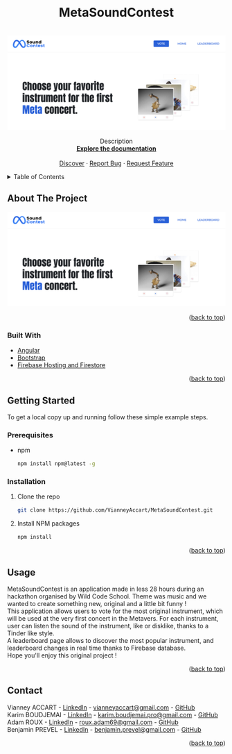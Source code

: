 <div id="top"></div>

<!-- PROJECT LOGO -->
<br />
<div align="center">
<h1>MetaSoundContest</h1><br>

  <a href="https://github.com/VianneyAccart/MetaSoundContest">
    <img src="src/assets/image/meta-sound-contest.png" alt="Logo">
  </a>

  <p align="center">
    Description
    <br />
    <a href="https://github.com/VianneyAccart/MetaSoundContest"><strong>Explore the documentation</strong></a>
    <br />
    <br />
    <a href="https://meta-sound-contest.web.app/">Discover</a>
    ·
    <a href="https://github.com/VianneyAccart/MetaSoundContest/issues">Report Bug</a>
    ·
    <a href="https://github.com/VianneyAccart/MetaSoundContest/pulls">Request Feature</a>
  </p>
</div>

<!-- TABLE OF CONTENTS -->
<details>
  <summary>Table of Contents</summary>
  <ol>
    <li>
      <a href="#about-the-project">About The Project</a>
      <ul>
        <li><a href="#built-with">Built With</a></li>
      </ul>
    </li>
    <li>
      <a href="#getting-started">Getting Started</a>
      <ul>
        <li><a href="#prerequisites">Prerequisites</a></li>
        <li><a href="#installation">Installation</a></li>
      </ul>
    </li>
    <li><a href="#usage">Usage</a></li>
    <li><a href="#contact">Contact</a></li>
  </ol>
</details>

<!-- ABOUT THE PROJECT -->

## About The Project

[![MetaSoundContest Screenshot][product-screenshot]](https://meta-sound-contest.web.app/)

<p align="right">(<a href="#top">back to top</a>)</p>

### Built With

- [Angular](https://angular.io/)
- [Bootstrap](https://getbootstrap.com)
- [Firebase Hosting and Firestore](https://firebase.google.com/)

<p align="right">(<a href="#top">back to top</a>)</p>

<!-- GETTING STARTED -->

## Getting Started

To get a local copy up and running follow these simple example steps.

### Prerequisites

- npm
  ```sh
  npm install npm@latest -g
  ```

### Installation

1. Clone the repo
   ```sh
   git clone https://github.com/VianneyAccart/MetaSoundContest.git
   ```
2. Install NPM packages
   ```sh
   npm install
   ```

<p align="right">(<a href="#top">back to top</a>)</p>

<!-- USAGE EXAMPLES -->

## Usage

MetaSoundContest is an application made in less 28 hours during an hackathon organised by Wild Code School. Theme was music and we wanted to create something new, original and a little bit funny !<br>
This application allows users to vote for the most original instrument, which will be used at the very first concert in the Metavers. For each instrument, user can listen the sound of the instrument, like or disklike, thanks to a Tinder like style.<br>
A leaderboard page allows to discover the most popular instrument, and leaderboard changes in real time thanks to Firebase database.<br>
Hope you'll enjoy this original project !<br>

<p align="right">(<a href="#top">back to top</a>)</p>

<!-- CONTACT -->

## Contact

Vianney ACCART - [LinkedIn](https://www.linkedin.com/in/vianneyaccart/) - vianneyaccart@gmail.com - [GitHub](https://github.com/VianneyAccart)<br>
Karim BOUDJEMAI - [LinkedIn](https://www.linkedin.com/in/karim-boudjemai-%F0%9F%96%A5-87490b221/) - karim.boudjemai.pro@gmail.com - [GitHub](https://github.com/Kariim42)<br>
Adam ROUX - [LinkedIn](https://www.linkedin.com/in/adamroux/) - roux.adam69@gmail.com - [GitHub](https://github.com/AdamRoux)<br>
Benjamin PREVEL - [LinkedIn](https://www.linkedin.com/in/benjamin-prevel-48125469/) - benjamin.prevel@gmail.com - [GitHub](https://github.com/BenPrevel)<br>

<p align="right">(<a href="#top">back to top</a>)</p>

<!-- MARKDOWN LINKS & IMAGES -->
<!-- https://www.markdownguide.org/basic-syntax/#reference-style-links -->

[product-screenshot]: src/assets/image/meta-sound-contest.png
